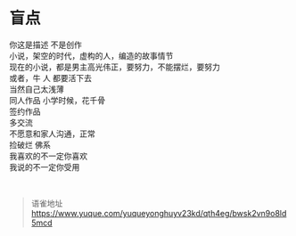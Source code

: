 # 盲点
你这是描述 不是创作  
小说，架空的时代，虚构的人，编造的故事情节  
现在的小说，都是男主高光伟正，要努力，不能摆烂，要努力  
或者，牛 人 都要活下去  
当然自己太浅薄  
同人作品 小学时候，花千骨  
签约作品  
多交流  
不愿意和家人沟通，正常  
捡破烂 佛系  
我喜欢的不一定你喜欢  
我说的不一定你受用

<br>
  
> 语雀地址 https://www.yuque.com/yuqueyonghuyv23kd/qth4eg/bwsk2vn9o8ld5mcd